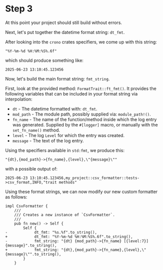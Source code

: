# Step 3

At this point your project should still build without errors.

Next, let's put together the datetime format string: `dt_fmt`.

After looking into the `crono` crates specifiers, we come up with this string:

```text
"%Y-%m-%d %H:%M:%S%.6f"
```

which should produce something like:

```text
2025-06-23 13:10:45.123456
```

Now, let's build the main format string: `fmt_string`.

First, look at the provided method: `FormatTrait::ft_fmt()`. It provides the following variables that can be included in your format string via interpolation:

- `dt` - The datetime formatted with: `dt_fmt`.
- `mod_path` - The module path, possibly supplied via: `module_path!()`.
- `fn_name` - The name of the function/method inside which the log entry was generated. Supplied by the `#[logger]` macro, or manually with the `set_fn_name()` method.
- `level` - The log `Level` for which the entry was created.
- `message` - The text of the log entry.

Using the specifiers available in `std:fmt`, we produce this:

```text
"{dt},{mod_path}->{fn_name},{level},\"{message}\""
```

with a possible output of:

```text
2025-06-23 13:10:45.123456,my_project::csv_formatter::tests->csv_format,INFO,"trait methods"
```

Using these format strings, we can now modify our new custom formatter as follows:

```rust, no_run
impl CsvFormatter {
    ///
    /// Creates a new instance of `CsvFormatter`.
    ///
    pub fn new() -> Self {
        Self {
-            dt_fmt: "%s.%f".to_string(),
+            dt_fmt: "%Y-%m-%d %H:%M:%S%.6f".to_string(),
-            fmt_string: "{dt} {mod_path}->{fn_name} [{level:7}] {message}".to_string(),
+            fmt_string: "{dt},{mod_path}->{fn_name},{level},\"{message}\"".to_string(),
        }
    }
```
